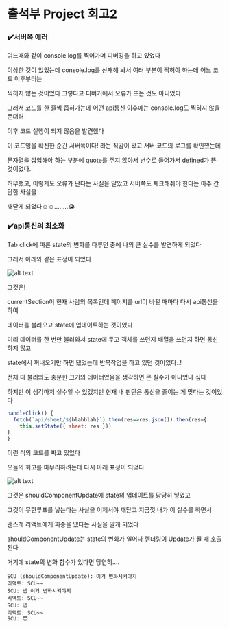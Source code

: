 # 출석부 Project 회고2

### ✔️서버쪽 에러

여느때와 같이 console.log를 찍어가며 디버깅을 하고 있었다

이상한 것이 있었는데 console.log를 산재해 놔서 여러 부분이 찍혀야 하는데 어느 코드 이후부터는

찍히지 않는 것이었다 그렇다고 디버거에서 오류가 뜨는 것도 아니었다

그래서 코드를 한 줄씩 좁혀가는데 어떤 api통신 이후에는 console.log도 찍히지 않을 뿐더러

이후 코드 실행이 되지 않음을 발견했다

이 코드임을 확신한 순간 서버쪽이다! 라는 직감이 왔고 서버 코드의 로그를 확인했는데

문자열을 삽입해야 하는 부분에 quote를 주지 않아서 변수로 들어가서 defined가 뜬 것이었다..

허무했고, 이렇게도 오류가 난다는 사실을 알았고 서버쪽도 체크해줘야 한다는 아주 간단한 사실을

깨닫게 되었다☺️☺️........😭



### ✔️api통신의 최소화

Tab click에 따른 state의 변화를 다루던 중에 나의 큰 실수를 발견하게 되었다

그래서 아래와 같은 표정이 되었다

![alt text](https://upload.wikimedia.org/wikipedia/en/e/e0/Gollum.PNG)

그것은!

currentSection이 현재 사람의 목록인데 페이지를 url이 바뀔 때마다 다시 api통신을 하여

데이터를 불러오고 state에 업데이트하는 것이었다

미리 데이터를 한 번만 불러와서 state에 두고 객체를 쓰던지 배열을 쓰던지 하면 통신하지 않고

state에서 꺼내오기만 하면 됐었는데 반복작업을 하고 있던 것이었다..!

전체 다 불러와도 충분한 크기의 데이터였음을 생각하면 큰 실수가 아니었나 싶다

하지만 이 생각마저 실수일 수 있겠지만 현재 내 판단은 통신을 줄이는 게 맞다는 것이었다

```js
handleClick() {
  fetch(`api/sheet/${blahblah}`).then(res=>res.json()).then(res={
    this.setState({ sheet: res }))
}
}
```

이런 식의 코드를 짜고 있었다



오늘의 회고를 마무리하려는데 다시 아래 표정이 되었다

![alt text](https://upload.wikimedia.org/wikipedia/en/e/e0/Gollum.PNG)

그것은 shouldComponentUpdate에 state의 업데이트를 당당히 넣었고

그것이 무한루프를 낳는다는 사실을 이제서야 깨닫고 지금껏 내가 이 실수를 하면서

괜스레 리액트에게 짜증을 냈다는 사실을 알게 되었다

shouldComponentUpdate는 state의 변화가 일어나 렌더링이 Update가 될 때 호출된다

거기에 state의 변화 함수가 있다면 당연히....

```
SCU (shouldComponentUpdate): 이거 변화시켜야지
리액트: SCU~~
SCU: 넵 이거 변화시켜야지
리액트: SCU~~
SCU: 넵
리액트: SCU~~
SCU: 😇
```



